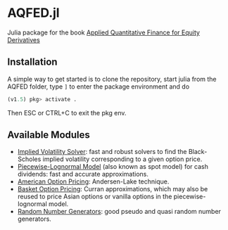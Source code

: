 # AQFED.jl
Julia package for the book [Applied Quantitative Finance for Equity Derivatives](https://jherekhealy.github.io)

## Installation

A simple way to get started is to clone the repository, start julia from the AQFED folder, type `]` to enter the package environment and do
```julia
(v1.5) pkg> activate .
```
Then ESC or CTRL+C to exit the pkg env.

## Available Modules
- [Implied Volatility Solver](https://github.com/jherekhealy/AQFED.jl/tree/master/src/black): fast and robust solvers to find the Black-Scholes implied volatility corresponding to a given option price.
- [Piecewise-Lognormal Model](https://github.com/jherekhealy/AQFED.jl/tree/master/src/pln) (also known as spot model) for cash dividends: fast and accurate approximations.
- [American Option Pricing](https://github.com/jherekhealy/AQFED.jl/tree/master/src/american): Andersen-Lake technique.
- [Basket Option Pricing](https://github.com/jherekhealy/AQFED.jl/tree/master/src/basket): Curran approximations, which may also be reused to price Asian options or vanilla options in the piecewise-lognormal model.
- [Random Number Generators](https://github.com/jherekhealy/AQFED.jl/tree/master/src/random): good pseudo and quasi random number generators.
